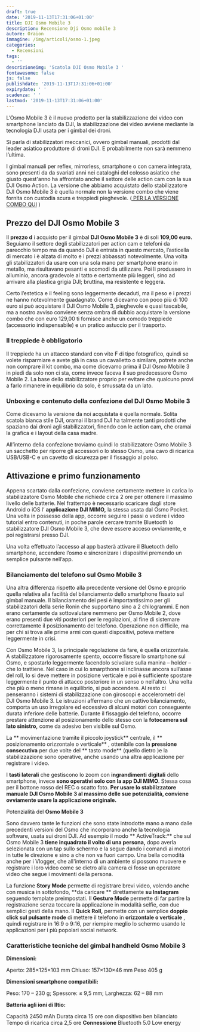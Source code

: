 ```yaml
---
draft: true
date: '2019-11-13T17:31:06+01:00'
title: DJI Osmo Mobile 3
description: Recensione Dji Osmo mobile 3
autore: Oraion
immagine: /img/articoli/osmo-1.jpeg
categories:
  - Recensioni
tags:
  - ''
descrizioneimg: 'Scatola DJI Osmo Mobile 3 '
fontawesome: false
js: false
publishdate: '2019-11-13T17:31:06+01:00'
expirydate: ' '
scadenza: ' '
lastmod: '2019-11-13T17:31:06+01:00'
---
```



L’Osmo Mobile 3 è il nuovo prodotto per la stabilizzazione dei video con smartphone lanciato da DJI, la stabilizzazione dei video avviene mediante la tecnologia DJI usata per i gimbal dei droni.

Si parla di stabilizzatori meccanici, ovvero gimbal manuali, prodotti dal leader asiatico produttore di droni DJI. E probabilmente non sarà nemmeno l’ultima.

I gimbal manuali per reflex, mirrorless, smartphone o con camera integrata, sono presenti da da svariati anni nei cataloghi del colosso asiatico che giusto quest&#39;anno ha affrontato anche il settore delle action cam con la sua DJI Osmo Action.
La versione che abbiamo acquistato  dello stabilizzatore DJI Osmo Mobile 3 è quella normale non la versione combo che viene fornita con custodia scura e treppiedi pieghevole. ([ PER LA VERSIONE COMBO QUI]( https://amzn.to/2QNHN9l)
)




## **Prezzo del DJI Osmo Mobile 3**

Il  **prezzo d** i acquisto per il gimbal   **DJI Osmo Mobile 3**  è di soli  **109,00 euro.**  Seguiamo il settore degli stabilizzatori per action cam e telefoni da parecchio tempo ma da quando DJI è entrata in questo mercato, l’asticella di mercato i è alzata di molto e i prezzi abbassati notevolmente.
Una volta gli stabilizzatori da usare con una sola mano per smartphone erano in metallo, ma risultavano pesanti e scomodi da utilizzare. Poi li produssero in alluminio, ancora gradevole al tatto e certamente più leggeri, sino ad arrivare alla plastica grigia DJI; bruttina, ma resistente e leggera.

Certo l’estetica e il feeling sono leggermente decaduti, ma il peso e i prezzi ne hanno notevolmente guadagnato.
Come dicevamo con poco più di 100 euro si può acquistare il DJI Osmo Mobile 3, pieghevole e quasi tascabile, ma a nostro avviso conviene senza ombra di dubbio acquistare la versione combo che con euro 129,00 ti fornisce anche un comodo treppiede (accessorio indispensabile) e un pratico astuccio per il trasporto.







### **Il treppiede è obbligatorio**

Il treppiede ha un attacco standard con vite F di tipo fotografico, quindi se volete risparmiare e avete già in casa un cavalletto o similare, potrete anche non comprare il kit combo, ma come dicevamo prima il DJI Osmo Mobile 3 in piedi da solo non ci sta, come invece faceva il suo predecessore Osmo Mobile 2.
La base dello stabilizzatore proprio per evitare che qualcuno provi a farlo rimanere in equilibrio da solo, è smussata da un lato.







### **Unboxing e contenuto della confezione del DJI Osmo Mobile 3**

Come dicevamo la versione da noi acquistata è quella normale. Solita scatola bianca stile DJI, oramai il brand DJI ha talmente tanti prodotti che spaziano dai droni agli stabilizzatori, finendo con le action cam, che oramai la grafica e i layout della casa madre.

All’interno della confezione troviamo quindi lo stabilizzatore Osmo Mobile 3 un sacchetto per riporre gli accessori o lo stesso Osmo, una cavo di ricarica USB/USB-C e un cavetto di sicurezza per il fissaggio al polso.



## **Attivazione e primo funzionamento**

Appena scartato dalla confezione, conviene certamente mettere in carica lo stabilizzatore Osmo Mobile che richiede circa 2 ore per ottenere il massimo livello delle batterie.
Nel frattempo è necessario scaricare dagli store Android o iOS l’ **applicazione DJI MIMO,**  la stessa usata dal Osmo Pocket.
Una volta in possesso della app, occorre seguire i passi o vedere i video tutorial entro contenuti, in poche parole cercare tramite Bluetooth lo stabilizzatore DJI Osmo Mobile 3, che deve essere acceso ovviamente, e poi registrarsi presso DJI.

Una volta effettuato l’accesso al app basterà attivare il Bluetooth dello smartphone, accendere l’osmo e sincronizare i dispositivi premendo un semplice pulsante nell’app.

### **Bilanciamento del telefono sul Osmo Mobile 3**

Una altra differenza rispetto alla precedente versione del Osmo e proprio quella relativa alla facilità del bilanciamento dello smartphone fissato sul gimbal manuale.
Il bilanciamento dei pesi è importantissimo per gli stabilizzatori della serie Ronin che supportano sino a 2 chilogrammi. E non erano certamente da sottovalutare nemmeno per Osmo Mobile 2, dove erano presenti due viti posteriori per le regolazioni, al fine di sistemare correttamente il posizionamento del telefono.
Operazione non difficile, ma per chi si trova alle prime armi con questi dispositivi, poteva mettere leggermente in crisi.

Con Osmo Mobile 3, la principale regolazione da fare, è quella orizzontale. A stabilizzatore rigorosamente spento, occorre fissare lo smartphone sul Osmo, e spostarlo leggermente  facendolo scivolare sulla manina – holder – che lo trattiene.
Nel caso in cui lo smarpthone si inclinasse ancora sull’asse del roll, lo si deve mettere in posizione verticale e poi  è sufficiente spostare leggermente il punto di attacco posteriore in un senso o nell’altro.
Una volta che più o meno rimane in equilibrio, si può accendere.
Al resto ci penseranno i sistemi di stabilizzazione con giroscopi e accelerometri del DJI Osmo Mobile 3.
Le istruzioni affermano che un cattivo bilanciamento, comporta un uso irregolare ed eccessivo di alcuni motori con conseguente durata inferiore delle batterie.
Durante il fissaggio del telefono, occorre prestare attenzione al posizionamento dello stesso con la **fotocamera sul lato sinistro,**  come da adesivo ben visibile sul Osmo.

La ** movimentazione tramite il piccolo joystick**  centrale, il ** posizionamento orizzontale o verticale** , ottenibile con la  **pressione**   **consecutiva**  per due volte del ** tasto mode**   (quello dietro )e la stabilizzazione sono operative, anche usando una altra applicazione per registrare i video.

I  **tasti laterali**  che gestiscono lo zoom con  **ingrandimenti**   **digitali**  dello smartphone, invece  **sono operativi solo con la app DJI MIMO**. Stessa cosa per il bottone rosso del REC o scatto foto.
**Per usare lo stabilizzatore manuale DJI Osmo Mobile 3 al massimo delle sue potenzialità, conviene ovviamente usare la applicazione originale.**

Potenzialità del **Osmo Mobile 3**

Sono davvero tante le funzioni che sono state introdotte mano a mano dalle precedenti versioni del Osmo che incorporano anche la tecnologia software, usata sui droni DJI.
Ad esempio il modo ** ActiveTrack:**  che sul Osmo Mobile 3  **tiene inquadrato il volto di una persona,**  dopo averla selezionata con un tap sullo schermo e la segue dando i comandi ai motori in tutte le direzione e sino a che non va fuori campo.
Una bella comodità anche per i Vlogger, che all&#39;interno di un ambiente si possono muovere e registrare i loro video come se dietro alla camera ci fosse un operatore video che segue i movimenti della persona.

La funzione  **Story Mode**  permette di registrare brevi video, volendo anche con musica in sottofondo,  **da caricare ** direttamente  **su Instagram**  seguendo template preimpostati.
Il  **Gesture Mode**  permette di far partire la registrazione senza toccare la applicazione in modalità selfie, con due semplici gesti della mano.
Il  **Quick Roll,**  permette con un semplice  **doppio click sul pulsante mode**  di mettere il telefono in  **orizzontale o verticale** , quindi registrare in  16:9 o 9:16, per riempire meglio lo schermo usando le applicazioni per i più popolari social network.



### **Caratteristiche tecniche del gimbal handheld Osmo Mobile 3**

**Dimensioni:**

Aperto: 285×125×103 mm
Chiuso: 157×130×46 mm
Peso 405 g

**Dimensioni smartphone compatibili:**

Peso: 170 – 230 g;
Spessore: ≤ 9,5 mm;
Larghezza: 62 – 88 mm

**Batteria agli ioni di lItio:**

Capacità 2450 mAh
Durata circa 15 ore con dispositivo ben bilanciato
Tempo di ricarica circa 2,5 ore
**Connessione**
Bluetooth 5.0 Low energy

